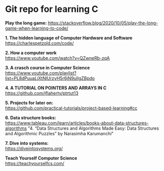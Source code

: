 # Git repo for learning C

**Play the long game:**
https://stackoverflow.blog/2020/10/05/play-the-long-game-when-learning-to-code/


**1. The hidden language of Computer Hardware and Software** \
https://charlespetzold.com/code/

**2. How a computer work** \
https://www.youtube.com/watch?v=QZwneRb-zqA

**3. A crasch course in Computer Science** \
https://www.youtube.com/playlist?list=PL8dPuuaLjXtNlUrzyH5r6jN9ulIgZBpdo

**4. A TUTORIAL ON POINTERS AND ARRAYS IN C** \
https://github.com/jflaherty/ptrtut13

**5. Projects for later on:** \
https://github.com/practical-tutorials/project-based-learning#cc

**6. Data structure books:** \
https://www.tableau.com/learn/articles/books-about-data-structures-algorithms
"4. “Data Structures and Algorithms Made Easy: Data Structures and Algorithmic Puzzles” by Narasimha Karumanchi"

**7. Dive into systems:** \
https://diveintosystems.org/

**Teach Yourself Computer Science** \
https://teachyourselfcs.com/

